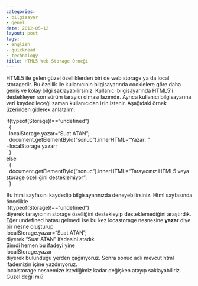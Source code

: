 ```yaml
---
categories:
- bilgisayar
- genel
date: 2012-05-12
layout: post
tags:
- english
- quickread
- technology
title: HTML5 Web Storage Örneği
---
```


HTML5 ile gelen güzel özelliklerden biri de web storage ya da local storagedir. Bu özellik ile kullanıcının bilgisayarında cookielere göre daha geniş ve kolay bilgi saklayabilirsiniz. Kullanıcı bilgisayarında HTML5'i destekleyen son sürüm tarayıcı olması lazımdır. Ayrıca kullanıcı bilgisayarına veri kaydedileceği zaman kullanıcıdan izin istenir. Aşağıdaki örnek üzerinden giderek anlatalım:  
  
  
  
  
  
  
  
if(typeof(Storage)!==“undefined”)  
  {  
  localStorage.yazar=“Suat ATAN”;  
  document.getElementById(“sonuc”).innerHTML=“Yazar: ” +localStorage.yazar;  
  }  
else  
  {  
  document.getElementById(“sonuc”).innerHTML=“Tarayıcınız HTML5 veya storage özelliğini desteklemiyor”;  
  }  
  
  
  
  
  
  
  
Bu html sayfasını kaydedip bilgisayarınızda deneyebilirsiniz. Html sayfasında öncelikle  
if(typeof(Storage)!==“undefined”)  
diyerek tarayıcının storage özelliğini destekleyip desteklemediğini araştırdık. Eğer undefined hatası gelmedi ise bu kez locastorage nesnesine **yazar** diye bir nesne oluşturup  
localStorage.yazar=“Suat ATAN”;  
diyerek “Suat ATAN” ifadesini atadık.  
Şimdi hemen bu ifadeyi yine  
localStorage.yazar  
diyerek bulunduğu yerden çağırıyoruz. Sonra sonuc adlı mevcut html ifademizin içine yazdırıyoruz.  
localstorage nesnemize istediğimiz kadar değişken atayıp saklayabiliriz.  
Güzel değil mi?
